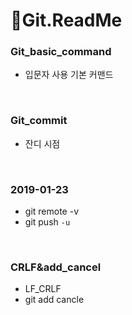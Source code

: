 # 📙Git.ReadMe

### Git_basic_command

- 입문자 사용 기본 커맨드

<br>

### Git_commit

- 잔디 시점

<br>

### 2019-01-23

- git remote -v
- git push `-u`

<br>

### CRLF&add_cancel

- LF_CRLF
- git add cancle